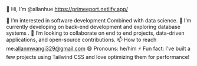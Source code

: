

👋 Hi, I’m @allanhue   https://primeeport.netlify.app/

👀 I’m interested in software development Combined with data science.
🌱 I’m currently developing on  back-end development and exploring database systems .
💞️ I’m looking to collaborate on end to end projects, data-driven applications, and open-source contributions.
📫 How to reach me:allanmwangi329@gmail.com
😄 Pronouns: he/him
⚡ Fun fact: I’ve built a few projects using Tailwind CSS and love optimizing them for performance!
